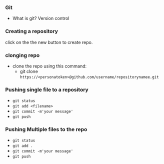 ### Git
  - What is git?
   Version control 

      
  ### Creating a repository
   click on the the new button to create repo.

  ### clonging repo
   - clone the repo using this command:
      - git clone ``https://<personatoken>@github.com/username/repositorynamee.git``

  ### Pushing single file to a repository
  -  ``git status``
  - ``git add <filename>``
  - ``git commit -m'your message'``
  - ``git push``
  
  
  ### Pushing Multiple files to the repo
   -  ``git status``
   -  ``git add . ``
   -  ``git commit -m'your message'``
   -  ``git push``
  
